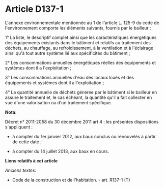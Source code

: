 # Article D137-1

L'annexe environnementale mentionnée au 1 de l'article L. 125-9 du code de l'environnement comporte les éléments suivants,
fournis par le bailleur : 

1° La liste, le descriptif complet ainsi que les caractéristiques énergétiques des équipements existants dans le bâtiment et
relatifs au traitement des déchets, au chauffage, au refroidissement, à la ventilation et à l'éclairage ainsi qu'à tout autre
système lié aux spécificités du bâtiment ; 

2° Les consommations annuelles énergétiques réelles des équipements et systèmes dont il a l'exploitation ; 

3° Les consommations annuelles d'eau des locaux loués et des équipements et systèmes dont il a l'exploitation ; 

4° La quantité annuelle de déchets générée par le bâtiment si le bailleur en assure le traitement et, le cas échéant, la
quantité qu'il a fait collecter en vue d'une valorisation ou d'un traitement spécifique.

**Nota:**

Décret n° 2011-2058 du 30 décembre 2011 art 4 : les présentes  dispositions s'appliquent :

- à compter du 1er janvier 2012, aux baux conclus ou renouvelés à partir de cette date ;

- à compter du 14 juillet 2013, aux baux en cours.

**Liens relatifs à cet article**

_Anciens textes_:

  - Code de la construction et de l'habitation. - art. R137-1 (T)
